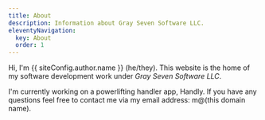 ```yaml
---
title: About
description: Information about Gray Seven Software LLC.
eleventyNavigation:
  key: About
  order: 1
---
```


Hi, I'm {{ siteConfig.author.name }} (he/they). This website is the home of my software development work under *Gray Seven Software LLC*.

I'm currently working on a powerlifting handler app, Handly. If you have any questions feel free to contact me via my email address: m@(this domain name).
